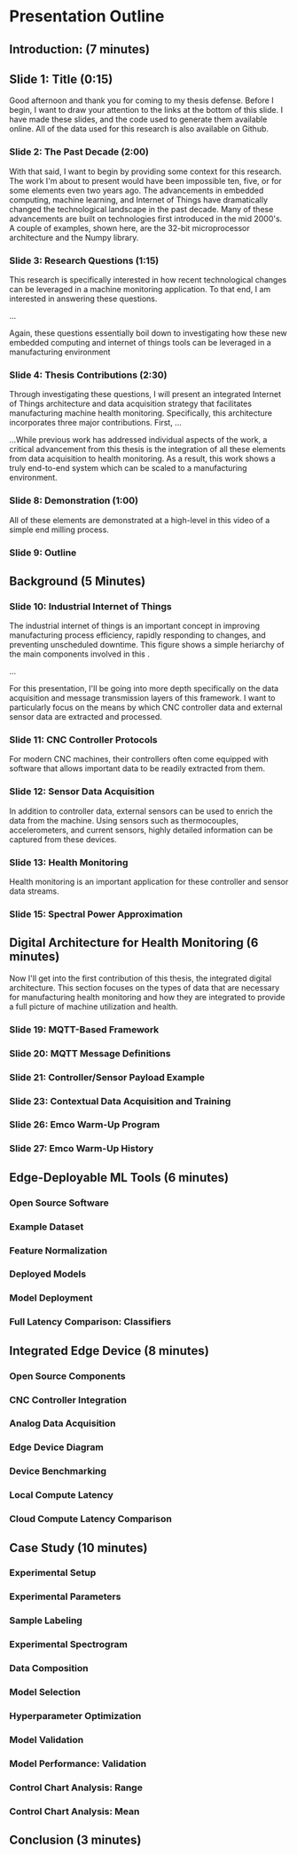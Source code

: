 # Presentation Outline

## Introduction: (7 minutes)

## Slide 1: Title (0:15)

Good afternoon and thank you for coming to my thesis defense. Before I begin, I want to draw your attention to the links at the bottom of this slide. I have made these slides, and the code used to generate them available online. All of the data used for this research is also available on Github.

### Slide 2: The Past Decade (2:00)

With that said, I want to begin by providing some context for this research. The work I'm about to present would have been impossible ten, five, or for some elements even two years ago. The advancements in embedded computing, machine learning, and Internet of Things have dramatically changed the technological landscape in the past decade. Many of these advancements are built on technologies first introduced in the mid 2000's. A couple of examples, shown here, are the 32-bit microprocessor architecture and the Numpy library. 
  
### Slide 3: Research Questions (1:15)

This research is specifically interested in how recent technological changes can be leveraged in a machine monitoring application. To that end, I am interested in answering these questions. 

...

Again, these questions essentially boil down to investigating how these new embedded computing and internet of things tools can be leveraged in a manufacturing environment

### Slide 4: Thesis Contributions (2:30)

Through investigating these questions, I will present an integrated Internet of Things architecture and data acquisition strategy that facilitates manufacturing machine health monitoring. Specifically, this architecture incorporates three major contributions. First, ...

...While previous work has addressed individual aspects of the work, a critical advancement from this thesis is the integration of all these elements from data acquisition to health monitoring. As a result, this work shows a truly end-to-end system which can be scaled to a manufacturing environment.

### Slide 8: Demonstration (1:00)

All of these elements are demonstrated at a high-level in this video of a simple end milling process.

### Slide 9: Outline

## Background (5 Minutes)

### Slide 10: Industrial Internet of Things

The industrial internet of things is an important concept in improving manufacturing process efficiency, rapidly responding to changes, and preventing unscheduled downtime. This figure shows a simple heriarchy of the main components involved in this .

...

For this presentation, I'll be going into more depth specifically on the data acquisition and message transmission layers of this framework. I want to particularly focus on the means by which CNC controller data and external sensor data are extracted and processed.

### Slide 11: CNC Controller Protocols

For modern CNC machines, their controllers often come equipped with software that allows important data to be readily extracted from them.

### Slide 12: Sensor Data Acquisition

In addition to controller data, external sensors can be used to enrich the data from the machine. Using sensors such as thermocouples, accelerometers, and current sensors, highly detailed information can be captured from these devices. 

### Slide 13: Health Monitoring

Health monitoring is an important application for these controller and sensor data streams. 

### Slide 15: Spectral Power Approximation


## Digital Architecture for Health Monitoring (6 minutes)

Now I'll get into the first contribution of this thesis, the integrated digital architecture. This section focuses on the types of data that are necessary for manufacturing health monitoring and how they are integrated to provide a full picture of machine utilization and health.

### Slide 19: MQTT-Based Framework



### Slide 20: MQTT Message Definitions
### Slide 21: Controller/Sensor Payload Example
### Slide 23: Contextual Data Acquisition and Training
### Slide 26: Emco Warm-Up Program
### Slide 27: Emco Warm-Up History

## Edge-Deployable ML Tools (6 minutes)

### Open Source Software
### Example Dataset
### Feature Normalization
### Deployed Models
### Model Deployment
### Full Latency Comparison: Classifiers

## Integrated Edge Device (8 minutes)

### Open Source Components
### CNC Controller Integration
### Analog Data Acquisition
### Edge Device Diagram
### Device Benchmarking
### Local Compute Latency
### Cloud Compute Latency Comparison

## Case Study (10 minutes)

### Experimental Setup
### Experimental Parameters
### Sample Labeling
### Experimental Spectrogram
### Data Composition
### Model Selection
### Hyperparameter Optimization
### Model Validation
### Model Performance: Validation
### Control Chart Analysis: Range
### Control Chart Analysis: Mean

## Conclusion (3 minutes)
